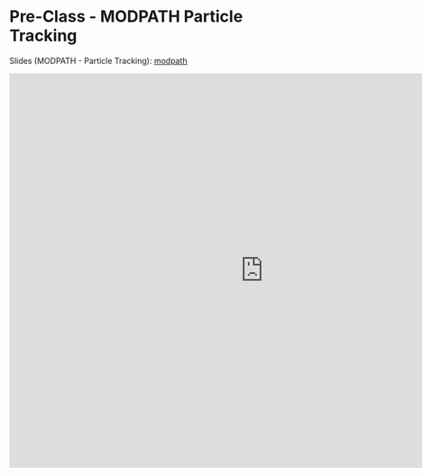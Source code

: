 # Pre-Class - MODPATH Particle Tracking



Slides (MODPATH - Particle Tracking): [modpath](modpath.pptx) <br>

<iframe width="900" height="700" src="https://www.youtube.com/embed/_Ebfb8Yqr8A?si=7-l7bi7N4YWH1LZt" title="YouTube 
video player" frameborder="0" allow="accelerometer; autoplay; clipboard-write; encrypted-media; gyroscope; picture-in-picture; web-share" referrerpolicy="strict-origin-when-cross-origin" allowfullscreen></iframe>

